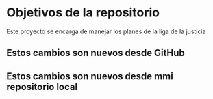# Objetivos de la repositorio

Este proyecto se encarga de manejar los planes de la liga de la justicia


## Estos cambios son nuevos desde GitHub
## Estos cambios son nuevos desde mmi repositorio local
